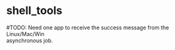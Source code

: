 # shell_tools
#TODO: Need one app to receive the success message from the Linux/Mac/Win \
  asynchronous job.
